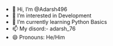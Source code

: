 - 👋 Hi, I’m @Adarsh496
- 👀 I’m interested in Development
- 🌱 I’m currently learning Python Basics
- 📫 My disord:- adarsh_76
- 😄 Pronouns: He/Him

<!---
Adarsh496/Adarsh496 is a ✨ special ✨ repository because its `README.md (this file) appears on your GitHub profile.
You can click the Preview link to take a look at your changes.
--->

